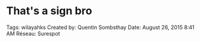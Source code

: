 # That's a sign bro

Tags: wilayahks
Created by: Quentin Sombsthay
Date: August 26, 2015 8:41 AM
Réseau: Surespot